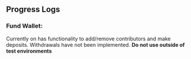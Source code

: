 ## Progress Logs

### Fund Wallet:
Currently on has functionality to add/remove contributors and make deposits. Withdrawals have not been implemented. **Do not use outside of test environments**
